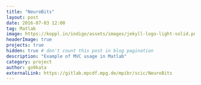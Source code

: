 ```yaml
---
title: "NeuroBits"
layout: post
date: 2016-07-03 12:00
tag: Matlab
image: https://koppl.in/indigo/assets/images/jekyll-logo-light-solid.png
headerImage: true
projects: true
hidden: true # don't count this post in blog pagination
description: "Example of MVC usage in Matlab"
category: project
author: go9kata
externalLink: https://gitlab.mpcdf.mpg.de/mpibr/scic/NeuroBits
---
```

